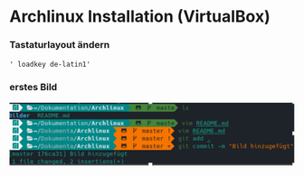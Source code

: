 # Archlinux Installation (VirtualBox)

### Tastaturlayout ändern
	' loadkey de-latin1'
### erstes Bild
 ![Alt-text](Bilder/git-repository.png)
